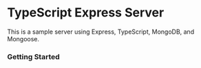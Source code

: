 # TypeScript Express Server               
This is a sample server using Express, TypeScript, MongoDB, and Mongoose.

### Getting Started


